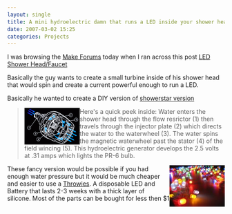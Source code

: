 ```yaml
---
layout: single
title: A mini hydroelectric damn that runs a LED inside your shower head.
date: 2007-03-02 15:25
categories: Projects
---
```

I was browsing the <a href="http://forums.makezine.com/">Make Forums</a> today when I ran across this post <a href="http://forums.makezine.com/comments.php?DiscussionID=1649">LED Shower Head/Faucet</a>

Basically the guy wants to create a small turbine inside of his shower head that would spin and create a current powerful enough to run a LED.

Basically he wanted to create a DIY version of <a href="http://www.showerstar.net/energy.html">showerstar version</a>
<blockquote>
<p align="left"><a href="/public/uploads/2007/03/tech_shot2.gif" title="showerstar version"><img src="/public/uploads/2007/03/tech_shot2.thumbnail.gif" alt="showerstar version" align="left" /></a></p>
Here's a quick peek inside: Water enters the shower head through the flow resrictor (1) then travels through the injector plate (2) which directs the water to the waterwheel (3). The water spins the magnetic waterwheel past the stator (4) of the field wincing (5). This hydroelectric generator develops the 2.5 volts at .31 amps which lights the PR-6 bulb.</blockquote>
<a href="/public/uploads/2007/03/fv00u508zpep27tmesmedium.jpg" title="Throwies"><img src="/public/uploads/2007/03/fv00u508zpep27tmesmedium.thumbnail.jpg" alt="Throwies" align="right" /></a>
These fancy version would be possible if you had enough water pressure but it would be much cheaper and easier to use a <a href="http://www.instructables.com/id/E9D2ZJ3FG0EP286JEJ?ALLSTEPS">Throwies</a>. A disposable LED and Battery that lasts 2-3 weeks with a thick layer of silicone.  Most of the parts can be bought for less then $1
